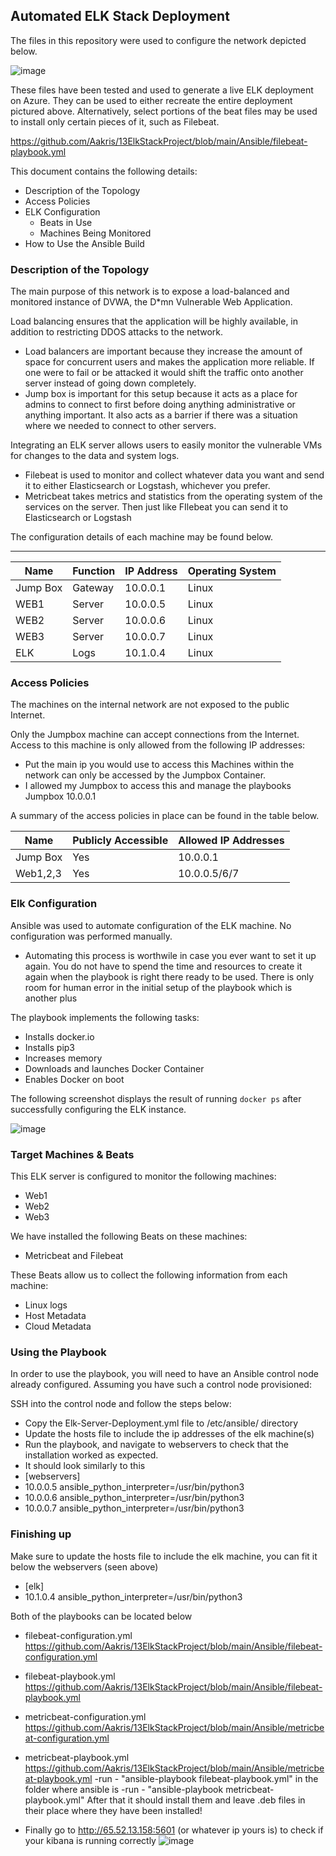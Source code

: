 ## Automated ELK Stack Deployment

The files in this repository were used to configure the network depicted below.

![image](https://user-images.githubusercontent.com/73618945/118374166-e0ab7200-b577-11eb-9d56-d4cb4bbfe404.png)

These files have been tested and used to generate a live ELK deployment on Azure. They can be used to either recreate the entire deployment pictured above. Alternatively, select portions of the beat files may be used to install only certain pieces of it, such as Filebeat.

  https://github.com/Aakris/13ElkStackProject/blob/main/Ansible/filebeat-playbook.yml

This document contains the following details:
- Description of the Topology
- Access Policies
- ELK Configuration
  - Beats in Use
  - Machines Being Monitored
- How to Use the Ansible Build


### Description of the Topology

The main purpose of this network is to expose a load-balanced and monitored instance of DVWA, the D*mn Vulnerable Web Application.

Load balancing ensures that the application will be highly available, in addition to restricting DDOS attacks to the network.
- Load balancers are important because they increase the amount of space for concurrent users and makes the application more reliable. If one were to fail or be attacked it would shift the traffic onto another server instead of going down completely.
- Jump box is important for this setup because it acts as a place for admins to connect to first before doing anything administrative or anything important. It also acts as a barrier if there was a situation where we needed to connect to other servers.

Integrating an ELK server allows users to easily monitor the vulnerable VMs for changes to the data and system logs.
- Filebeat is used to monitor and collect whatever data you want and send it to either Elasticsearch or Logstash, whichever you prefer. 
- Metricbeat takes metrics and statistics from the operating system of the services on the server. Then just like FIlebeat you can send it to Elasticsearch or Logstash

The configuration details of each machine may be found below.
_______________________________________________________
| Name     | Function | IP Address | Operating System |
|----------|----------|------------|------------------|
| Jump Box | Gateway  | 10.0.0.1   | Linux            |
| WEB1     | Server   | 10.0.0.5   | Linux            |
| WEB2     | Server   | 10.0.0.6   | Linux            |
| WEB3     | Server   | 10.0.0.7   | Linux            |
| ELK      | Logs     | 10.1.0.4   | Linux            |
### Access Policies

The machines on the internal network are not exposed to the public Internet. 

Only the Jumpbox machine can accept connections from the Internet. Access to this machine is only allowed from the following IP addresses:
- Put the main ip you would use to access this
Machines within the network can only be accessed by the Jumpbox Container.
- I allowed my Jumpbox to access this and manage the playbooks
Jumpbox 10.0.0.1

A summary of the access policies in place can be found in the table below.

| Name     | Publicly Accessible | Allowed IP Addresses |
|----------|---------------------|----------------------|
| Jump Box | Yes                 | 10.0.0.1             |
| Web1,2,3 | Yes                 | 10.0.0.5/6/7         |

### Elk Configuration

Ansible was used to automate configuration of the ELK machine. No configuration was performed manually.
- Automating this process is worthwile in case you ever want to set it up again. You do not have to spend the time and resources to create it again when the playbook is right there ready to be used. There is only room for human error in the initial setup of the playbook which is another plus

The playbook implements the following tasks:
- Installs docker.io
- Installs pip3
- Increases memory
- Downloads and launches Docker Container
- Enables Docker on boot

The following screenshot displays the result of running `docker ps` after successfully configuring the ELK instance.

![image](https://user-images.githubusercontent.com/73618945/118352680-e2e1e200-b51f-11eb-89f6-50c2bf4fe583.png)

### Target Machines & Beats
This ELK server is configured to monitor the following machines:
- Web1
- Web2
- Web3

We have installed the following Beats on these machines:
- Metricbeat and Filebeat

These Beats allow us to collect the following information from each machine:
- Linux logs
- Host Metadata
- Cloud Metadata

### Using the Playbook
In order to use the playbook, you will need to have an Ansible control node already configured. Assuming you have such a control node provisioned: 

SSH into the control node and follow the steps below:
- Copy the Elk-Server-Deployment.yml file to /etc/ansible/ directory
- Update the hosts file to include the ip addresses of the elk machine(s)
- Run the playbook, and navigate to webservers to check that the installation worked as expected.
- It should look similarly to this
- [webservers]
- 10.0.0.5 ansible_python_interpreter=/usr/bin/python3
- 10.0.0.6 ansible_python_interpreter=/usr/bin/python3
- 10.0.0.7 ansible_python_interpreter=/usr/bin/python3

### Finishing up

Make sure to update the hosts file to include the elk machine, you can fit it below the webservers (seen above)
- [elk]
- 10.1.0.4 ansible_python_interpreter=/usr/bin/python3

Both of the playbooks can be located below 
- filebeat-configuration.yml https://github.com/Aakris/13ElkStackProject/blob/main/Ansible/filebeat-configuration.yml
- filebeat-playbook.yml https://github.com/Aakris/13ElkStackProject/blob/main/Ansible/filebeat-playbook.yml
- metricbeat-configuration.yml https://github.com/Aakris/13ElkStackProject/blob/main/Ansible/metricbeat-configuration.yml
- metricbeat-playbook.yml https://github.com/Aakris/13ElkStackProject/blob/main/Ansible/metricbeat-playbook.yml
-run - "ansible-playbook filebeat-playbook.yml" in the folder where ansible is
-run - "ansible-playbook metricbeat-playbook.yml" 
After that it should install them and leave .deb files in their place where they have been installed!

- Finally go to http://65.52.13.158:5601 (or whatever ip yours is) to check if your kibana is running correctly
![image](https://user-images.githubusercontent.com/73618945/118375865-be1e5680-b581-11eb-9178-4ccb3df10617.png)

